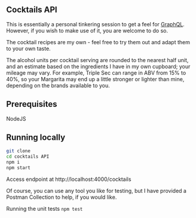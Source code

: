## Cocktails API

This is essentially a personal tinkering session to get a feel for [GraphQL](https://graphql.org). However, if you wish to make use of it, you are welcome to do so.

The cocktail recipes are my own - feel free to try them out and adapt them to your own taste.

The alcohol units per cocktail serving are rounded to the nearest half unit, and an estimate based on the ingredients I have in my own cupboard; your mileage may vary. For example, Triple Sec can range in ABV from 15% to 40%, so your Margarita may end up a little stronger or lighter than mine, depending on the brands available to you.

## Prerequisites
NodeJS

## Running locally

```bash
git clone 
cd cocktails API
npm i
npm start
```
Access endpoint at http://localhost:4000/cocktails

Of course, you can use any tool you like for testing, but I have provided a Postman Collection to help, if you would like.

Running the unit tests
```npm test```